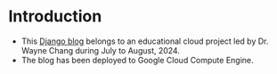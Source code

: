 # Introduction
- This [Django blog](http://qavit.learnai2024.net) belongs to an educational cloud project led by Dr. Wayne Chang during July to August, 2024.
- The blog has been deployed to Google Cloud Compute Engine.

